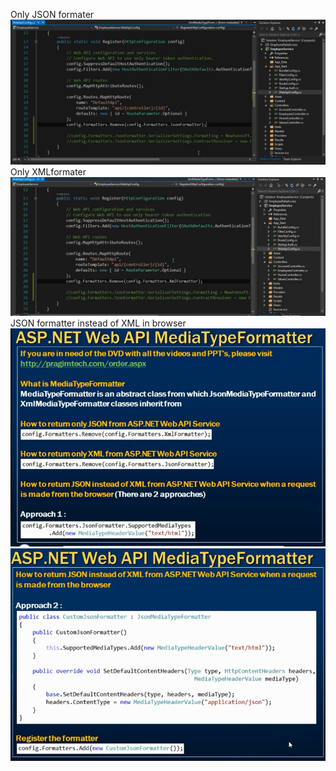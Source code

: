 Only JSON formater<br/>
![](images/jsonformatter.PNG)
Only XMLformater<br/>
![](images/Xml_formatter.PNG)
JSON formatter instead of XML in browser<br/>
![](images/Media_formatter.PNG)
![](images/Media_formatter2.PNG)
